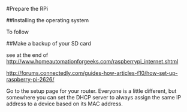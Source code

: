 
#Prepare the RPi


##Installing the operating system

To follow


##Make a backup of your SD card

see at the end of 
<http://www.homeautomationforgeeks.com/raspberrypi_internet.shtml>



<http://forums.connectedly.com/guides-how-articles-f10/how-set-up-raspberry-pi-2626/>

Go to the setup page for your router. Everyone is a little different, but somewhere you can set the DHCP server to always assign the same IP address to a device based on its MAC address. 

